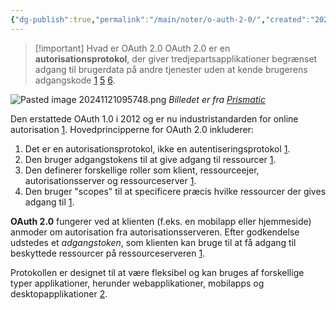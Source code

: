 ```yaml
---
{"dg-publish":true,"permalink":"/main/noter/o-auth-2-0/","created":"2024-11-21T09:55:57.894+01:00"}
---
```


> [!important] Hvad er OAuth 2.0
> OAuth 2.0 er en **autorisationsprotokol**, der giver tredjepartsapplikationer begrænset adgang til brugerdata på andre tjenester uden at kende brugerens adgangskode [1](https://auth0.com/intro-to-iam/what-is-oauth-2) [5](https://itconfidence.dk/encyclopedia/oauth/) [6](https://cybermonkey.dk/cyberpedia/oauth-2-0-en-moderne-standard-for-sikker-adgang).


![Pasted image 20241121095748.png](/img/user/Resource/98_Images/Pasted%20image%2020241121095748.png)
*Billedet er fra [Prismatic](https://prismatic.io/docs/getting-started/oauth2/what-is-oauth2/)*

Den erstattede OAuth 1.0 i 2012 og er nu industristandarden for online autorisation [1](https://auth0.com/intro-to-iam/what-is-oauth-2).
Hovedprincipperne for OAuth 2.0 inkluderer:

1. Det er en autorisationsprotokol, ikke en autentiseringsprotokol [1](https://auth0.com/intro-to-iam/what-is-oauth-2).
2. Den bruger adgangstokens til at give adgang til ressourcer [1](https://auth0.com/intro-to-iam/what-is-oauth-2).
3. Den definerer forskellige roller som klient, ressourceejer, autorisationsserver og ressourceserver [1](https://auth0.com/intro-to-iam/what-is-oauth-2).
4. Den bruger "scopes" til at specificere præcis hvilke ressourcer der gives adgang til [1](https://auth0.com/intro-to-iam/what-is-oauth-2).

**OAuth 2.0** fungerer ved at klienten (f.eks. en mobilapp eller hjemmeside) anmoder om autorisation fra autorisationsserveren. Efter godkendelse udstedes et *adgangstoken*, som klienten kan bruge til at få adgang til beskyttede ressourcer på ressourceserveren [1](https://auth0.com/intro-to-iam/what-is-oauth-2).

Protokollen er designet til at være fleksibel og kan bruges af forskellige typer applikationer, herunder webapplikationer, mobilapps og desktopapplikationer [2](https://oauth.net/2/).
